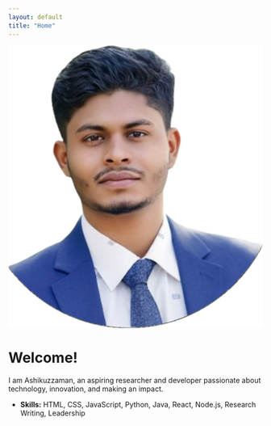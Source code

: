 ```yaml
---
layout: default
title: "Home"
---
```


<div class="section-card">
  <img src="/profile.jpg" alt="Profile Picture" class="profile-img-home">
  <h1>Welcome!</h1>
  <p>
    I am Ashikuzzaman, an aspiring researcher and developer passionate about technology, innovation, and making an impact.
  </p>
  <ul>
    <li><strong>Skills:</strong> HTML, CSS, JavaScript, Python, Java, React, Node.js, Research Writing, Leadership</li>
  </ul>
</div>
